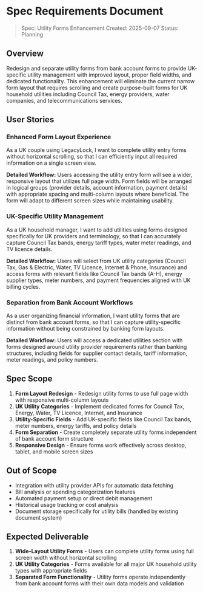# Spec Requirements Document

> Spec: Utility Forms Enhancement
> Created: 2025-09-07
> Status: Planning

## Overview

Redesign and separate utility forms from bank account forms to provide UK-specific utility management with improved layout, proper field widths, and dedicated functionality. This enhancement will eliminate the current narrow form layout that requires scrolling and create purpose-built forms for UK household utilities including Council Tax, energy providers, water companies, and telecommunications services.

## User Stories

### Enhanced Form Layout Experience

As a UK couple using LegacyLock, I want to complete utility entry forms without horizontal scrolling, so that I can efficiently input all required information on a single screen view.

**Detailed Workflow:** Users accessing the utility entry form will see a wider, responsive layout that utilizes full page width. Form fields will be arranged in logical groups (provider details, account information, payment details) with appropriate spacing and multi-column layouts where beneficial. The form will adapt to different screen sizes while maintaining usability.

### UK-Specific Utility Management

As a UK household manager, I want to add utilities using forms designed specifically for UK providers and terminology, so that I can accurately capture Council Tax bands, energy tariff types, water meter readings, and TV licence details.

**Detailed Workflow:** Users will select from UK utility categories (Council Tax, Gas & Electric, Water, TV Licence, Internet & Phone, Insurance) and access forms with relevant fields like Council Tax bands (A-H), energy supplier types, meter numbers, and payment frequencies aligned with UK billing cycles.

### Separation from Bank Account Workflows

As a user organizing financial information, I want utility forms that are distinct from bank account forms, so that I can capture utility-specific information without being constrained by banking form layouts.

**Detailed Workflow:** Users will access a dedicated utilities section with forms designed around utility provider requirements rather than banking structures, including fields for supplier contact details, tariff information, meter readings, and policy numbers.

## Spec Scope

1. **Form Layout Redesign** - Redesign utility forms to use full page width with responsive multi-column layouts
2. **UK Utility Categories** - Implement dedicated forms for Council Tax, Energy, Water, TV Licence, Internet, and Insurance
3. **Utility-Specific Fields** - Add UK-specific fields like Council Tax bands, meter numbers, energy tariffs, and policy details
4. **Form Separation** - Create completely separate utility forms independent of bank account form structure
5. **Responsive Design** - Ensure forms work effectively across desktop, tablet, and mobile screen sizes

## Out of Scope

- Integration with utility provider APIs for automatic data fetching
- Bill analysis or spending categorization features
- Automated payment setup or direct debit management
- Historical usage tracking or cost analysis
- Document storage specifically for utility bills (handled by existing document system)

## Expected Deliverable

1. **Wide-Layout Utility Forms** - Users can complete utility forms using full screen width without horizontal scrolling
2. **UK Utility Categories** - Forms available for all major UK household utility types with appropriate fields
3. **Separated Form Functionality** - Utility forms operate independently from bank account forms with their own data models and validation